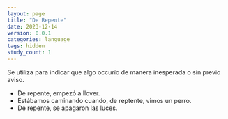 ```yaml
---
layout: page
title: "De Repente"
date: 2023-12-14
version: 0.0.1
categories: language
tags: hidden
study_count: 1
---
```


Se utiliza para indicar que algo occurío de manera inesperada o sin previo aviso.

- De repente, empezó a llover.
- Estábamos caminando cuando, de reptente, vimos un perro.
- De repente, se apagaron las luces.
